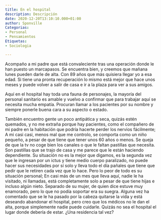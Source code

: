 ```yaml
---
title: En el hospital
description: Descripción
date: 2020-12-20T13:10:10.000+01:00
author: Sponville
Categorias:
- Personal
- Pensamientos
Etiquetas:
- Sociologia

---
```

Acompaño a mi padre que está convaleciente tras una operación donde le han puesto un marcapasos. Se encuentra bien, y creemos que mañana lunes pueden darle de alta. Con 89 años que más quisiera llegar yo a esa edad. Si tiene una pronta recuperación lo mismo está mejor que hace unos meses y puede volver a salir de casa e ir a la plaza para ver a sus amigos.

Aquí en el hospital hay toda una fauna de personajes, la mayoría del personal sanitario es amable y vuelvo a confirmar que para trabajar aquí se necesita mucha empatía. Procuran llamar a los pacientes por su nombre y siempre ponerle buena cara a su aspecto o estado.

También encuentro gente un poco antipática y seca, quizás estén quemados, y no me extraña porque hay pacientes, como el compañero de mi padre en la habitación que podría hacerte perder los nervios fácilmente; A mi casi casi, menos mal que me controlo, se comporta como un niño pequeño, a pesar de que tiene que tener unos 60 años o menos. Se queja de que la tv no coge bien los canales o que le faltan pastillas que necesita. Son pastillas que se trajo de casa y me parece que le están haciendo dependiente. Su situación no es la mejor que digamos, es la segunda vez que le ingresan por un ictus y tiene medio cuerpo paralizado, no puede hacer sus necesidades por sí solo y lleva todo el día pañales que tiene que pedir que le retiren cada vez que lo hace. Pero lo peor de todo es su situación personal; En casi más de un mes que lleva aquí, nadie le ha visitado, ni llamadas, está completamente solo a pesar de que tiene hijas e incluso algún nieto. Separado de su mujer, de quien dice estuve muy enamorado, pero lo que no podía soportar era su suegra. Alguna vez ha comentado que se le ha pasado por la cabeza quitarse la vida y está deseando abandonar el hospital, pero creo que los médicos no le dan el alta, porque simplemente nadie puede cuidarle. Quizás no sea el hospital el lugar donde debería de estar. ¿Una residencia tal vez?